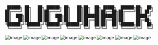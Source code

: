 ```
 ██████╗ ██╗   ██╗ ██████╗ ██╗   ██╗██╗  ██╗ █████╗  ██████╗██╗  ██╗
██╔════╝ ██║   ██║██╔════╝ ██║   ██║██║  ██║██╔══██╗██╔════╝██║ ██╔╝
██║  ███╗██║   ██║██║  ███╗██║   ██║███████║███████║██║     █████╔╝ 
██║   ██║██║   ██║██║   ██║██║   ██║██╔══██║██╔══██║██║     ██╔═██╗ 
╚██████╔╝╚██████╔╝╚██████╔╝╚██████╔╝██║  ██║██║  ██║╚██████╗██║  ██╗
 ╚═════╝  ╚═════╝  ╚═════╝  ╚═════╝ ╚═╝  ╚═╝╚═╝  ╚═╝ ╚═════╝╚═╝  ╚═╝
```

![image](https://cdn.discordapp.com/attachments/985251282342264893/985361527295062026/61E2A1E1-9FA7-4AB5-A912-AE61844BAB01.jpg)
![image](https://cdn.discordapp.com/attachments/949687451054661633/985550914884628510/unknown.png)
![image](https://cdn.discordapp.com/attachments/970360161950654575/978008335909523507/lUhHQyWn.gif)
![image](https://i.imgur.com/LFL7IeO.png)
![image](https://cdn.discordapp.com/attachments/913174389258850314/983075662271234078/unknown.png)
![image](https://cdn.discordapp.com/attachments/949687451054661633/984122411203055696/unknown.png)
![image](https://cdn.discordapp.com/attachments/980831038718750800/985496483505778728/unknown.png)
![image](https://cdn.discordapp.com/attachments/913174389258850314/985542637387935764/rn_image_picker_lib_temp_19d84147-6e15-4a44-88e7-ed0abd263485.jpg)
